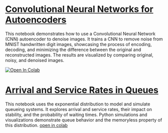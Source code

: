 # [Convolutional Neural Networks for Autoencoders](https://colab.research.google.com/drive/13IDnHLCjUqUsRwp64eew9oX5cwWym08m#scrollTo=IQ3gI-z-XdF4)
This notebook demonstrates how to use a Convolutional Neural Network (CNN) autoencoder to denoise images. It trains a CNN to remove noise from MNIST handwritten digit images, showcasing the process of encoding, decoding, and minimizing the difference between the original and reconstructed images. The results are visualized by comparing original, noisy, and denoised images. 

<a href="https://colab.research.google.com/drive/13IDnHLCjUqUsRwp64eew9oX5cwWym08m#scrollTo=IQ3gI-z-XdF4">
  <img src="https://colab.research.google.com/assets/colab-badge.svg" alt="Open In Colab"/>
</a>

# [Arrival and Service Rates in Queues](https://colab.research.google.com/gist/dvoils/79f70b73f2374d4d6c3abbe4169027d8/arrival-and-service.ipynb)
This notebook uses the exponential distribution to model and simulate queueing systems. It explores arrival and service rates, their impact on stability, and the probability of waiting times. Python simulations and visualizations demonstrate queue behavior and the memoryless property of this distribution.
[open in colab](https://colab.research.google.com/gist/dvoils/79f70b73f2374d4d6c3abbe4169027d8/arrival-and-service.ipynb)


